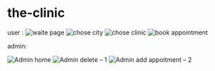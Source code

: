 # the-clinic
user :
![waite page](https://user-images.githubusercontent.com/114994337/227740754-b8e918ed-528b-408a-b521-fcada39024f3.png)
![chose city](https://user-images.githubusercontent.com/114994337/227740737-f26cbfcb-0eff-4c99-89fb-305b08679ceb.png)
![chose clinic](https://user-images.githubusercontent.com/114994337/227740744-eed1ee4a-ad5f-4b57-9892-f4e6710b3ac1.png)
![book appointment](https://user-images.githubusercontent.com/114994337/227740750-975ed946-78b4-478c-88bd-666538fb8bcd.png)

admin: 

![Admin home](https://user-images.githubusercontent.com/114994337/227740766-dfc107c7-568e-4afc-9590-c1c8f37ecb0e.png)
![Admin delete – 1](https://user-images.githubusercontent.com/114994337/227740778-d25dcb59-c59d-4bc9-947f-36caa6058a3d.png)
![Admin add appoitment – 2](https://user-images.githubusercontent.com/114994337/227740785-b03c187d-b82e-453c-a67c-3a880cfc6b64.png)
